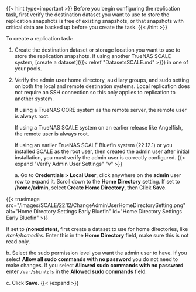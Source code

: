 ---
---

{{< hint type=important >}}
Before you begin configuring the replication task, first verify the destination dataset you want to use to store the replication snapshots is free of existing snapshots, or that snapshots with critical data are backed up before you create the task.
{{< /hint >}}

To create a replication task:

1. Create the destination dataset or storage location you want to use to store the replication snapshots.
   If using another TrueNAS SCALE system, [create a dataset]({{< relref "DatasetsSCALE.md" >}}) in one of your pools.
  
2. Verify the admin user home directory, auxiliary groups, and sudo setting on both the local and remote destination systems.
   Local replication does not require an SSH connection so this only applies to replication to another system.

   If using a TrueNAS CORE system as the remote server, the remote user is always root. 

   If using a TrueNAS SCALE system on an earlier release like Angelfish, the remote user is always root.

   If using an earlier TrueNAS SCALE Bluefin system (22.12.1) or you installed SCALE as the root user, then created the admin user after initial installation, you must verify the admin user is correctly configured.
   {{< expand "Verify Admin User Settings" "v" >}}

   a. Go to **Credentials > Local User**, click anywhere on the **admin** user row to expand it. 
      Scroll down to the **Home Directory** setting. If set to **/home/admin**, select **Create Home Directory**, then Click **Save**.

{{< trueimage src="/images/SCALE/22.12/ChangeAdminUserHomeDirectorySetting.png" alt="Home Directory Settings Early Bluefin" id="Home Directory Settings Early Bluefin" >}}

   If set to **/nonexistent**, first create a dataset to use for home directories, like */tank/homedirs*. Enter this in the **Home Directory** field, make sure this is not read only.

   b. Select the sudo permission level you want the admin user to have. If you select **Allow all sudo commands with no password** you do not need to make changes. 
      If you select **Allowed sudo commands with no password** enter `/var/sbin/zfs` in the **Allowed sudo commands** field.

   c. Click **Save**.
   {{< /expand >}}
